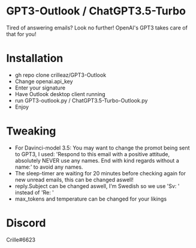 # GPT3-Outlook / ChatGPT3.5-Turbo
Tired of answering emails? Look no further! OpenAI's GPT3 takes care of that for you!


# Installation
* gh repo clone crilleaz/GPT3-Outlook
* Change openai.api_key
* Enter your signature
* Have Outlook desktop client running
* run GPT3-outlook.py / ChatGPT3.5-Turbo-Outlook.py
* Enjoy

# Tweaking
* For Davinci-model 3.5: You may want to change the promot being sent to GPT3, I used: 'Respond to this email with a positive attitude, absolutely NEVER use any names. End with kind regards without a name:' to avoid any names.
* The sleep-timer are waiting for 20 minutes before checking again for new unread emails, this can be changed aswell!
* reply.Subject can be changed aswell, I'm Swedish so we use 'Sv: ' instead of 'Re: '
* max_tokens and temperature can be changed for your likings

# Discord
Crille#6623
